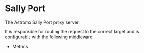 # Sally Port

The Astromo Sally Port proxy server.

It is responsible for routing the request to the correct target and is configurable with the following middleware:

* Metrics